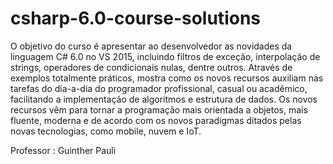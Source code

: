 # csharp-6.0-course-solutions

O objetivo do curso é apresentar ao desenvolvedor as novidades da linguagem C# 6.0 no VS 2015, incluindo filtros de exceção, interpolação
de strings, operadores de condicionais nulas, dentre outros. Através de exemplos totalmente práticos, mostra como os novos recursos
auxiliam nas tarefas do dia-a-dia do programador profissional, casual ou acadêmico, facilitando a implementação de algoritmos e estrutura
de dados. Os novos recursos vêm para tornar a programação mais orientada a objetos, mais fluente, moderna e de acordo com os novos
paradigmas ditados pelas novas tecnologias, como mobile, nuvem e IoT.


Professor : Guinther Pauli
